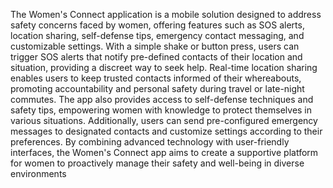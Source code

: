The Women's Connect application is a mobile solution designed to address safety concerns 
faced by women, offering features such as SOS alerts, location sharing, self-defense tips, 
emergency contact messaging, and customizable settings. With a simple shake or button 
press, users can trigger SOS alerts that notify pre-defined contacts of their location and 
situation, providing a discreet way to seek help. Real-time location sharing enables users to 
keep trusted contacts informed of their whereabouts, promoting accountability and personal 
safety during travel or late-night commutes. The app also provides access to self-defense 
techniques and safety tips, empowering women with knowledge to protect themselves in 
various situations. Additionally, users can send pre-configured emergency messages to 
designated contacts and customize settings according to their preferences. By combining 
advanced technology with user-friendly interfaces, the Women's Connect app aims to create a 
supportive platform for women to proactively manage their safety and well-being in diverse 
environments

